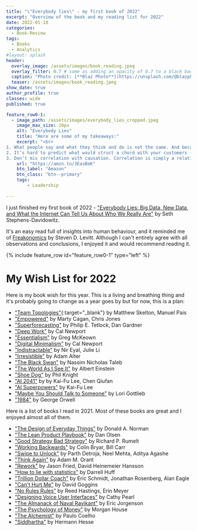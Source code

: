 ```yaml
---
title: "\"Everybody lies\" - my first book of 2022"
excerpt: "Overview of the book and my reading list for 2022"
date: 2022-01-18
categories:
  - Book-Review
tags:
  - Books
  - Analytics
#layout: splash
header:
  overlay_image: /assets/images/book_reading.jpeg
  overlay_filter: 0.7 # same as adding an opacity of 0.7 to a black background
  caption: "Photo credit: [**Blaz Photo**](https://unsplash.com/@blazphoto?utm_source=unsplash&utm_medium=referral&utm_content=creditCopyText) on [Unsplash](https://unsplash.com/s/photos/book-reading?utm_source=unsplash&utm_medium=referral&utm_content=creditCopyText)"
  teaser: /assets/images/book_reading.jpeg
show_date: true
author_profile: true
classes: wide
published: true

feature_row0-1:
  - image_path: /assets/images/everybody_lies_cropped.jpeg
    image_max_size: 10px
    alt: "Everybody Lies"
    title: "Here are some of my takeaways:"
    excerpt: "<br>
1. What people say and what they think and do is not the same. And because of that, you must rely on qualitative and quantitative analysis. <br><br>
2. It’s hard to predict what would struct a chord with your customers - constantly design and conduct AB tests to optimize messages and product features.<br><br>
3. Don’t mix correlation with causation. Correlation is simply a relation of A and B, while causation explicitly applies to cases where action A causes outcome B.<br><br>"
    url: "https://amzn.to/3EasBeK"
    btn_label: "Amazon"
    btn_class: "btn--primary"
    tags:
        - Leadership
  
---
```


I just finished my first book of 2022 - ["Everybody Lies: Big Data, New Data, and What the Internet Can Tell Us About Who We Really Are"](https://amzn.to/3EasBeK) by Seth Stephens-Davidowitz. 

It's an easy read full of insights into human behaviour, and it reminded me of [Freakonomics](https://amzn.to/3LuM64D) by Steven D. Levitt. Although I can't entirely agree with all observations and conclusions, I enjoyed it and would recommend reading it. 

{% include feature_row id="feature_row0-1" type="left" %}

# My Wish List for 2022
Here is my book wish for this year. This is a living and breathing thing and it's probably going to change as a year goes by but for now, this is a plan:

- ["Team Topologies"](https://amzn.to/3L9h6Xr){:target="_blank"} by Matthew Skelton, Manuel Pais 
- ["Empowered"](https://amzn.to/3K7H5NW) by Marty Cagan, Chris Jones
- ["Superforecasting"](https://amzn.to/3LER7aA) by Philip E. Tetlock, Dan Gardner 
- ["Deep Work"](https://amzn.to/3L60csS) by Cal Newport
- ["Essentialism"](https://amzn.to/3OzwBKH) by Greg McKeown
- ["Digital Minimalism"](https://amzn.to/36ITB8U) by Cal Newport
- ["Indistractable"](https://amzn.to/3k5Qafr) by Nir Eyal, Julie Li
- ["Irresistible"](https://amzn.to/39cVyLI) by Adam Alter
- ["The Black Swan"](https://amzn.to/3Oxzift) by Nassim Nicholas Taleb 
- ["The World As I See It"](https://amzn.to/3kpKqNY) by Albert Einstein
- ["Shoe Dog"](https://amzn.to/3K9VdpJ) by Phil Knight
- ["AI 2041"](https://amzn.to/3KaILpV) by by Kai-Fu Lee, Chen Qiufan
- ["AI Superpowers"](https://amzn.to/3EGeaiO) by Kai-Fu Lee
- ["Maybe You Should Talk to Someone"](https://amzn.to/36IUKgI) by Lori Gottlieb
- ["1984"](https://amzn.to/3rVoRsr) by George Orwell


Here is a list of books I read in 2021. Most of these books are great and I enjoyed almost all of them. 

- ["The Design of Everyday Things"](https://amzn.to/3EUr9xD) by Donald A. Norman
- ["The Lean Product Playbook"](https://amzn.to/3K7dhAL) by Dan Olsen
- ["Good Strategy Bad Strategy"](https://amzn.to/3y4nnjR) by Richard P. Rumelt
- ["Working Backwards"](https://amzn.to/3KdYiFk) by Colin Bryar, Bill Carr
- ["Swipe to Unlock"](https://amzn.to/3uBNhJf) by Parth Detroja, Neel Mehta, Aditya Agashe
- ["Think Again"](https://amzn.to/3ENCsaM) by Adam M. Grant
- ["Rework"](https://amzn.to/3uzqHB7) by Jason Fried, David Heinemeier Hansson
- ["How to lie with statistics"](https://amzn.to/3EUs29r) by Darrell Huff
- ["Trillion Dollar Coach"](https://amzn.to/3vHjUVi) by Eric Schmidt, Jonathan Rosenberg, Alan Eagle
- ["Can't Hurt Me"](https://amzn.to/3xOCBt5) by David Goggins
- ["No Rules Rules"](https://amzn.to/3vAINSJ) by Reed Hastings, Erin Meyer
- ["Designing Voice User Interfaces"](https://amzn.to/38BmTqE) by Cathy Pearl
- ["The Almanack of Naval Ravikant"](https://amzn.to/3KsTTi9) by Eric Jorgenson
- ["The Psychology of Money"](https://amzn.to/3xXGoUL) by Morgan House
- ["The Alchemist"](https://amzn.to/3sm5wBh) by Paulo Coelho
- ["Siddhartha"](https://amzn.to/3knXSle) by Hermann Hesse
